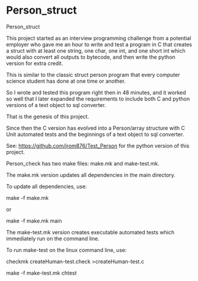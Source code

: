 # Person_struct
Person_struct

This project started as an interview programming challenge from a potential employer 
who gave me an hour to write and test a program in C that creates a struct with at least one string, one char, one int, and one short int
which would also convert all outputs to bytecode, and then write the python version for extra credit. 

This is similar to the classic struct person program that every computer science student has done 
at one time or another. 

So I wrote and tested this program right then in 48 minutes, and it worked so well that I later expanded the requirements to include both C and python versions of a text object to sql converter. 

That is the genesis of this project.

Since then the C version has evolved into a Person/array structure 
with C Unit automated tests and the beginnings of a text object to sql converter. 

See: https://github.com/jrom876/Test_Person for the python version of this project.

Person_check has two make files: make.mk and make-test.mk. 

The make.mk version updates all dependencies in the main directory. 

To update all dependencies, use:

make -f make.mk

or 

make -f make.mk main


The make-test.mk version creates executable automated tests which immediately run on the command line. 

To run make-test on the linux command line, use:

checkmk createHuman-test.check >createHuman-test.c

make -f make-test.mk chtest

